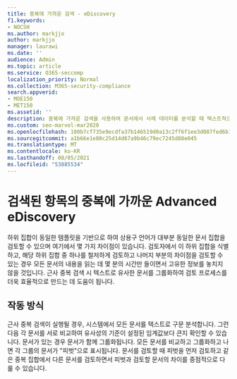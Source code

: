 ```yaml
---
title: 중복에 가까운 검색 - eDiscovery
f1.keywords:
- NOCSH
ms.author: markjjo
author: markjjo
manager: laurawi
ms.date: ''
audience: Admin
ms.topic: article
ms.service: O365-seccomp
localization_priority: Normal
ms.collection: M365-security-compliance
search.appverid:
- MOE150
- MET150
ms.assetid: ''
description: 중복에 가까운 검색을 사용하여 문서에서 사례 데이터를 분석할 때 텍스트적으로 유사한 문서를 그룹화할 Advanced eDiscovery.
ms.custom: seo-marvel-mar2020
ms.openlocfilehash: 100b7cf735e9ecdfa37b146519d0a13c2ff6f1ee3d087fed6b1e98869471fc27
ms.sourcegitcommit: a1b66e1e80c25d14d67a9b46c79ec7245d88e045
ms.translationtype: MT
ms.contentlocale: ko-KR
ms.lasthandoff: 08/05/2021
ms.locfileid: "53885534"
---
```

# <a name="near-duplicate-detection-in-advanced-ediscovery"></a>검색된 항목의 중복에 가까운 Advanced eDiscovery

하위 집합이 동일한 템플릿을 기반으로 하여 상용구 언어가 대부분 동일한 문서 집합을 검토할 수 있으며 여기에서 몇 가지 차이점이 있습니다. 검토자에서 이 하위 집합을 식별하고, 해당 하위 집합 중 하나를 철저하게 검토하고 나머지 부분의 차이점을 검토할 수 있는 경우 모든 문서의 내용을 읽는 데 몇 분의 시간만 들이면서 고유한 정보를 놓치지 않을 것입니다. 근사 중복 검색 시 텍스트로 유사한 문서를 그룹화하여 검토 프로세스를 더욱 효율적으로 만드는 데 도움이 됩니다.

## <a name="how-does-it-work"></a>작동 방식

근사 중복 검색이 실행될 경우, 시스템에서 모든 문서를 텍스트로 구문 분석합니다. 그런 다음 각 문서를 서로 비교하여 유사성의 기준이 설정된 임계값보다 큰지 확인할 수 있습니다. 문서가 있는 경우 문서가 함께 그룹화됩니다. 모든 문서를 비교하고 그룹화하고 나면 각 그룹의 문서가 "피벗"으로 표시됩니다. 문서를 검토할 때 피벗을 먼저 검토하고 같은 중복 집합에서 다른 문서를 검토하면서 피벗과 검토할 문서의 차이를 중점적으로 다룰 수 있습니다.
